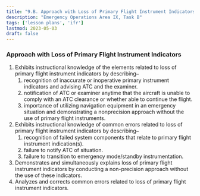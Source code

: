 ```yaml
---
title: "9.B. Approach with Loss of Primary Flight Instrument Indicators"
description: "Emergency Operations Area IX, Task B"
tags: ['lesson plans', 'ifr']
lastmod: 2023-05-03
draft: false
---
```

### Approach with Loss of Primary Flight Instrument Indicators

1. Exhibits instructional knowledge of the elements related to loss of primary flight instrument indicators by describing⎯
   1. recognition of inaccurate or inoperative primary instrument indicators and advising ATC and the examiner. 
   2. notification of ATC or examiner anytime that the aircraft is unable to comply with an ATC clearance or whether able to continue the flight. 
   3. importance of utilizing navigation equipment in an emergency situation and demonstrating a nonprecision approach without the use of primary flight instruments. 
2. Exhibits instructional knowledge of common errors related to loss of primary flight instrument indicators by describing⎯
   1. recognition of failed system components that relate to primary flight instrument indication(s). 
   2. failure to notify ATC of situation. 
   3. failure to transition to emergency mode/standby instrumentation. 
3. Demonstrates and simultaneously explains loss of primary flight instrument indicators by conducting a non-precision approach without the use of these indicators. 
4. Analyzes and corrects common errors related to loss of primary flight instrument indicators. 